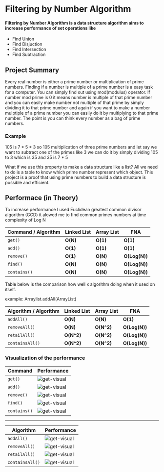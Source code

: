 # Filtering by Number Algorithm

#### Filtering by Number Algorithm is a data structure algorithm aims to increase performance of set operations like
- Find Union
- Find Disjuction
- Find Intersection
- Find Subtraction

## Project Summary

Every real number is either a prime number or multiplication of prime numbers. Finding if a number is multiple of a prime number is a easy task for a computer. You can simply find out using mod(modulus) operator. If number mod prime is 0 it means number is multiple of that prime number and you can easily make number not multiple of that prime by simply dividing it to that prime number and again if you want to make a number mulptiple of a prime number you can easily do it by multiplying to that prime number. The point is you can think every number as a bag of prime numbers. 

### Example

105 is 7 * 5 * 3 so 105 multiplication of three prime numbers and let say we want to subtract one of the primes like 3 we can do it by simply dividing 105 to 3 which is 35 and 35 is 7 * 5

What if we use this property to make a data structure like a list?
All we need to do is a table to know which prime number represent which object.
This project is a proof that using prime numbers to build a data structure is possible and efficient.

## Performace (in Theory)

To increase performance I used Euclidean greatest common divisor algorithm (GCD) it alowed me to find common primes numbers at time complexity of Log N

Command / Algorithm | Linked List | Array List | FNA
--- | --- | --- | ---
 `get()` | **O(N)** | **O(1)** | **O(1)** 
 `add()` | **O(1)** | **O(1)** | **O(1)** 
 `remove()` | **O(1)** | **O(N)** | **O(Log(N))** 
 `find()` | **O(N)** | **O(N)** | **O(Log(N))** 
 `contains()` | **O(N)** | **O(N)** | **O(Log(N))** 
 
 Table below is the comparison how well x algorithm doing when it used on itself.
 
 example: Arraylist.addAll(ArrayList)
 
 Algorithm / Algorithm | Linked List | Array List | FNA
--- | --- | --- | ---
 `addAll()` | **O(N)** | **O(N)** | **O(1)** 
 `removeAll()` | **O(N)** | **O(N^2)** | **O(Log(N))** 
 `retailAll()` | **O(N^2)** | **O(N^2)** | **O(Log(N))** 
 `containsAll()` | **O(N^2)** | **O(N^2)** | **O(Log(N))** 
 
 ### Visualization of the performance
 
Command | Performance
--- | ---
`get()` | ![get-visual][command-get]
`add()` | ![get-visual][command-add]
`remove()` | ![get-visual][command-remove]
`find()` | ![get-visual][command-find]
`contains()` | ![get-visual][command-contains]

---

Algorithm | Performance
--- | ---
 `addAll()` | ![get-visual][algorithm-add]
`removeAll()` | ![get-visual][algorithm-remove]
`retailAll()` | ![get-visual][algorithm-retail]
 `containsAll()` | ![get-visual][algorithm-contains]

[command-get]: https://github.com/OmerKayaa/Filtering-by-Number-Algorithm/blob/master/Presention(non-essential)/Command/get.png
[command-add]: https://github.com/OmerKayaa/Filtering-by-Number-Algorithm/blob/master/Presention(non-essential)/Command/add.png
[command-remove]: https://github.com/OmerKayaa/Filtering-by-Number-Algorithm/blob/master/Presention(non-essential)/Command/remove.png
[command-find]: https://github.com/OmerKayaa/Filtering-by-Number-Algorithm/blob/master/Presention(non-essential)/Command/contain-search.png
[command-contains]: https://github.com/OmerKayaa/Filtering-by-Number-Algorithm/blob/master/Presention(non-essential)/Command/contain-search.png

[algorithm-add]: https://github.com/OmerKayaa/Filtering-by-Number-Algorithm/blob/master/Presention(non-essential)/Algoritm/AddAll.png
[algorithm-remove]: https://github.com/OmerKayaa/Filtering-by-Number-Algorithm/blob/master/Presention(non-essential)/Algoritm/RemoveAll.png
[algorithm-retail]: https://github.com/OmerKayaa/Filtering-by-Number-Algorithm/blob/master/Presention(non-essential)/Algoritm/RetailAll-ContainsAll.png
[algorithm-contains]: https://github.com/OmerKayaa/Filtering-by-Number-Algorithm/blob/master/Presention(non-essential)/Algoritm/RetailAll-ContainsAll.png

